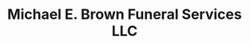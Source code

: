 ---
title: "Michael E. Brown Funeral Services LLC"
url: /cazenovia/michael-e-brown-funeral-services-llc/
shop: funeral directors
---